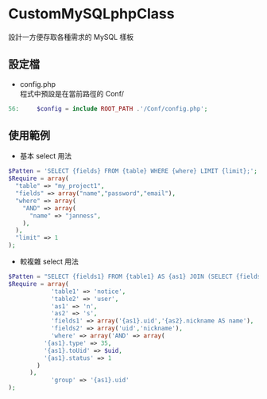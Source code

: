 # CustomMySQLphpClass
設計一方便存取各種需求的 MySQL 樣板

## 設定檔  
- config.php  
程式中預設是在當前路徑的 Conf/  
```php  
56:		$config = include ROOT_PATH .'/Conf/config.php';  
```  

## 使用範例  
- 基本 select 用法  
```php  
$Patten = 'SELECT {fields} FROM {table} WHERE {where} LIMIT {limit};';
$Require = array(
  "table" => "my_project1",
  "fields" => array("name","password","email"),
  "where" => array(
    "AND" => array(
      "name" => "janness",
    ),
  ),
  "limit" => 1
);
```  
- 較複雜 select 用法  
```php  
$Patten = "SELECT {fields1} FROM {table1} AS {as1} JOIN (SELECT {fields2} FROM {table2}) AS {as2} ON {as1}.uid={as2}.uid WHERE {where} GROUP {group};";
$Require = array(
			'table1' => 'notice',
			'table2' => 'user',
			'as1' => 'n',
			'as2' => 's',
			'fields1' => array('{as1}.uid','{as2}.nickname AS name'),
			'fields2' => array('uid','nickname'),
			'where' => array('AND' => array(
          '{as1}.type' => 35,
          '{as1}.toUid' => $uid,
          '{as1}.status' => 1
        )
      ),
			'group' => '{as1}.uid'
);
```  

